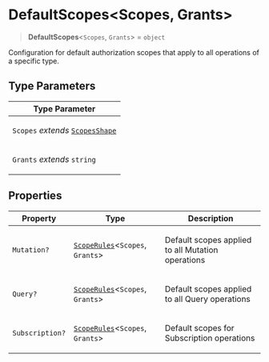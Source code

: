 # DefaultScopes\<Scopes, Grants\>

> **DefaultScopes**\<`Scopes`, `Grants`\> = `object`

Configuration for default authorization scopes that apply to all operations of a specific type.

## Type Parameters

<table>
<thead>
<tr>
<th>Type Parameter</th>
</tr>
</thead>
<tbody>
<tr>
<td>

`Scopes` _extends_ [`ScopesShape`](ScopesShape.md)

</td>
</tr>
<tr>
<td>

`Grants` _extends_ `string`

</td>
</tr>
</tbody>
</table>

## Properties

<table>
<thead>
<tr>
<th>Property</th>
<th>Type</th>
<th>Description</th>
</tr>
</thead>
<tbody>
<tr>
<td>

<a id="mutation"></a> `Mutation?`

</td>
<td>

[`ScopeRules`](ScopeRules.md)\<`Scopes`, `Grants`\>

</td>
<td>

Default scopes applied to all Mutation operations

</td>
</tr>
<tr>
<td>

<a id="query"></a> `Query?`

</td>
<td>

[`ScopeRules`](ScopeRules.md)\<`Scopes`, `Grants`\>

</td>
<td>

Default scopes applied to all Query operations

</td>
</tr>
<tr>
<td>

<a id="subscription"></a> `Subscription?`

</td>
<td>

[`ScopeRules`](ScopeRules.md)\<`Scopes`, `Grants`\>

</td>
<td>

Default scopes for Subscription operations

</td>
</tr>
</tbody>
</table>
